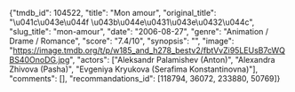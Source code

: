 {"tmdb_id": 104522, "title": "Mon amour", "original_title": "\u041c\u043e\u044f \u043b\u044e\u0431\u043e\u0432\u044c", "slug_title": "mon-amour", "date": "2006-08-27", "genre": "Animation / Drame / Romance", "score": "7.4/10", "synopsis": "", "image": "https://image.tmdb.org/t/p/w185_and_h278_bestv2/fbtVvZi95LEUsB7cWQBS40OnoDG.jpg", "actors": ["Aleksandr Palamishev (Anton)", "Alexandra Zhivova (Pasha)", "Evgeniya Kryukova (Serafima Konstantinovna)"], "comments": [], "recommandations_id": [118794, 36072, 233880, 50769]}